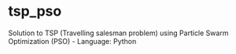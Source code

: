 # tsp_pso
Solution to TSP (Travelling salesman problem) using Particle Swarm Optimization (PSO) - Language: Python
